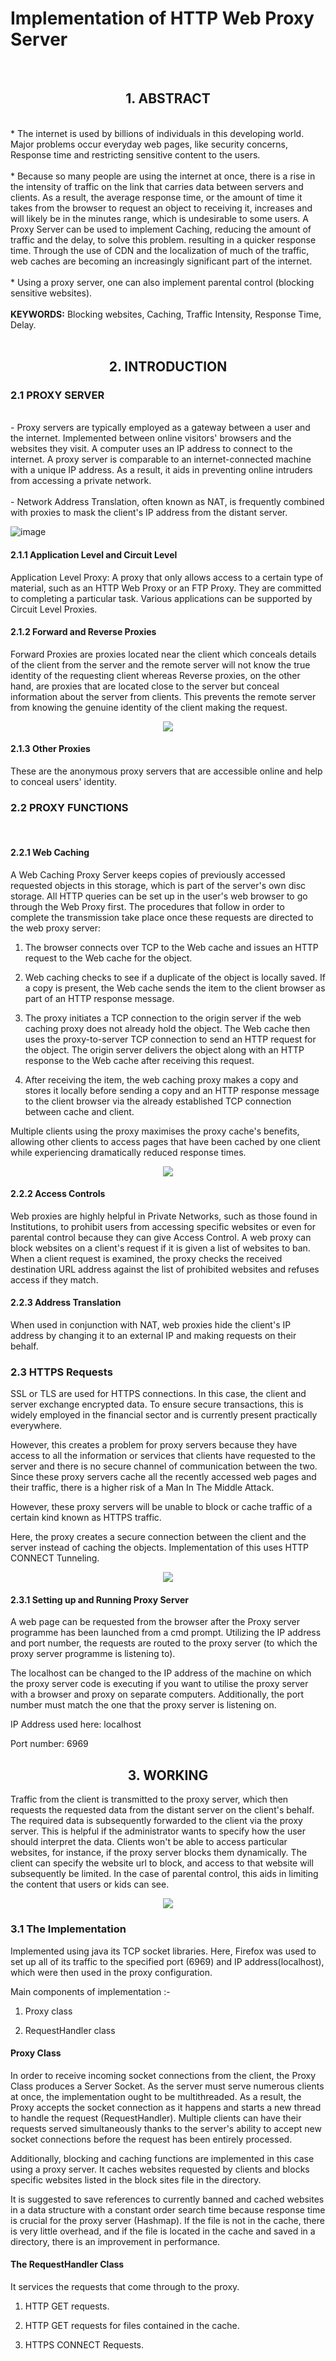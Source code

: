 <h1>Implementation of HTTP Web Proxy Server</h1>
<br>
<div align="center">
    <h2>1. ABSTRACT</h2>
</div>
<br>
* The internet is used by billions of individuals in this developing world. Major problems occur everyday web pages, like security concerns, Response time and restricting sensitive content to the users.
<br><br>
* Because so many people are using the internet at once, there is a rise in the intensity of traffic on the link that carries data between servers and clients. As a result, the average response time, or the amount of time it takes from the browser to request an object to receiving it, increases and will likely be in the minutes range, which is undesirable to some users. A Proxy Server can be used to implement Caching, reducing the amount of traffic and the delay, to solve this problem. resulting in a quicker response time. Through the use of CDN and the localization of much of the traffic, web caches are becoming an increasingly significant part of the internet.
<br><br>
* Using a proxy server, one can also implement parental control (blocking sensitive websites).
<br><br>
<strong>KEYWORDS:</strong> Blocking websites, Caching, Traffic Intensity, Response Time, Delay.
<br><br>
<div align="center">
    <h2>2. INTRODUCTION</h2>
</div>
<h3>2.1	PROXY SERVER</h3>
<br>
- Proxy servers are typically employed as a gateway between a user and the internet. Implemented between online visitors' browsers and the websites they visit. A computer uses an IP address to connect to the internet. A proxy server is comparable to an internet-connected machine with a unique IP address. As a result, it aids in preventing online intruders from accessing a private network.
<br><br>
- Network Address Translation, often known as NAT, is frequently combined with proxies to mask the client's IP address from the distant server.

![image](https://user-images.githubusercontent.com/74541810/222122862-f8a52c84-b6e9-4a80-a888-959ead28a7aa.png)
<br>
<h4>2.1.1 Application Level and Circuit Level</h4>
<p>Application Level Proxy: A proxy that only allows access to a certain type of material, such as an HTTP Web Proxy or an FTP Proxy. They are committed to completing a particular task. Various applications can be supported by Circuit Level Proxies.</p>
<h4>2.1.2 Forward and Reverse Proxies</h4>
<p>Forward Proxies are proxies located near the client which conceals details of the client from the server and the remote server will not know the true identity of the requesting client whereas Reverse proxies, on the other hand, are proxies that are located close to the server but conceal information about the server from clients. This prevents the remote server from knowing the genuine identity of the client making the request.</p>

<div align="center">
    <img src="https://user-images.githubusercontent.com/74541810/222123770-fb60d8b6-c3d1-41ee-9cf2-a41cfca5adc3.png">
</div>

<h4>2.1.3 Other Proxies</h4>
<P>These are the anonymous proxy servers that are accessible online and help to conceal users' identity.</p>
<h3>2.2	PROXY FUNCTIONS</h3>
<br>
<h4>2.2.1 Web Caching</h4>
<p>A Web Caching Proxy Server keeps copies of previously accessed requested objects in this storage, which is part of the server's own disc storage. All HTTP queries can be set up in the user's web browser to go through the Web Proxy first. The procedures that follow in order to complete the transmission take place once these requests are directed to the web proxy server:</p>

  1. The browser connects over TCP to the Web cache and issues an HTTP request to the Web cache for the object.
  
  2. Web caching checks to see if a duplicate of the object is locally saved. If a copy is present, the Web cache sends the item to the client browser as part of an HTTP response message.
  
  3. The proxy initiates a TCP connection to the origin server if the web caching proxy does not already hold the object. The Web cache then uses the proxy-to-server TCP connection to send an HTTP request for the object. The origin server delivers the object along with an HTTP response to the Web cache after receiving this request.
  
  4. After receiving the item, the web caching proxy makes a copy and stores it locally before sending a copy and an HTTP response message to the client browser via the already established TCP connection between cache and client.
  
<p>Multiple clients using the proxy maximises the proxy cache's benefits, allowing other clients to access pages that have been cached by one client while experiencing dramatically reduced response times.</p>
<div align="center">
    <img src="https://user-images.githubusercontent.com/74541810/222128117-babca122-2e72-4e3e-b211-71dbe1ca3d54.png">
</div>

<h4>2.2.2 Access Controls</h4>
<p>Web proxies are highly helpful in Private Networks, such as those found in Institutions, to prohibit users from accessing specific websites or even for parental control because they can give Access Control. A web proxy can block websites on a client's request if it is given a list of websites to ban. When a client request is examined, the proxy checks the received destination URL address against the list of prohibited websites and refuses access if they match.</p>
<h4>2.2.3 Address Translation</h4>
<p>When used in conjunction with NAT, web proxies hide the client's IP address by changing it to an external IP and making requests on their behalf.</p>
<h3>2.3 HTTPS Requests</h3>
<p>SSL or TLS are used for HTTPS connections. In this case, the client and server exchange encrypted data. To ensure secure transactions, this is widely employed in the financial sector and is currently present practically everywhere.</p>
<p>However, this creates a problem for proxy servers because they have access to all the information or services that clients have requested to the server and there is no secure channel of communication between the two. Since these proxy servers cache all the recently accessed web pages and their traffic, there is a higher risk of a Man In The Middle Attack.</p>
<p>However, these proxy servers will be unable to block or cache traffic of a certain kind known as HTTPS traffic.</p>
<p>Here, the proxy creates a secure connection between the client and the server instead of caching the objects. Implementation of this uses HTTP CONNECT Tunneling.</p>
<div align="center">
    <img src="https://user-images.githubusercontent.com/74541810/222129475-5a53d4a0-b246-4524-a21c-594d8be955c5.png">
</div>
<h4>2.3.1 Setting up and Running Proxy Server</h4>
<p>A web page can be requested from the browser after the Proxy server programme has been launched from a cmd prompt. Utilizing the IP address and port number, the requests are routed to the proxy server (to which the proxy server programme is listening to). </p>
<p>The localhost can be changed to the IP address of the machine on which the proxy server code is executing if you want to utilise the proxy server with a browser and proxy on separate computers. Additionally, the port number must match the one that the proxy server is listening on.</p>
<p>IP Address used here: localhost</p>
<p>Port number: 6969</p>
<div align="center">
    <h2>3. WORKING</h2>
</div>
<p>Traffic from the client is transmitted to the proxy server, which then requests the requested data from the distant server on the client's behalf. The required data is subsequently forwarded to the client via the proxy server. This is helpful if the administrator wants to specify how the user should interpret the data. Clients won't be able to access particular websites, for instance, if the proxy server blocks them dynamically. The client can specify the website url to block, and access to that website will subsequently be limited. In the case of parental control, this aids in limiting the content that users or kids can see.</p>
<div align="center">
    <img src="https://user-images.githubusercontent.com/74541810/222130437-b8ff0f05-abef-41c9-b8d6-1130cd467f9a.png">
</div>
<h3>3.1 The Implementation</h3>
<p>Implemented using java its TCP socket libraries. Here, Firefox was used to set up all of its traffic to the specified port (6969) and IP address(localhost), which were then used in the proxy configuration.</p>
<p>Main components of implementation :- </p>

  1. Proxy class 
  
  2. RequestHandler class
  
<h4>Proxy Class</h4>
<p>In order to receive incoming socket connections from the client, the Proxy Class produces a Server Socket. As the server must serve numerous clients at once, the implementation ought to be multithreaded. As a result, the Proxy accepts the socket connection as it happens and starts a new thread to handle the request (RequestHandler). Multiple clients can have their requests served simultaneously thanks to the server's ability to accept new socket connections before the request has been entirely processed.</p>
<p>Additionally, blocking and caching functions are implemented in this case using a proxy server. It caches websites requested by clients and blocks specific websites listed in the block sites file in the directory.</p>
<p>It is suggested to save references to currently banned and cached websites in a data structure with a constant order search time because response time is crucial for the proxy server (Hashmap). If the file is not in the cache, there is very little overhead, and if the file is located in the cache and saved in a directory, there is an improvement in performance.</p>
<h4>The RequestHandler Class</h4>
<p>It services the requests that come through to the proxy.</p>

  1. HTTP GET requests. 
  
  2. HTTP GET requests for files contained in the cache. 
  
  3. HTTPS CONNECT Requests.
  
